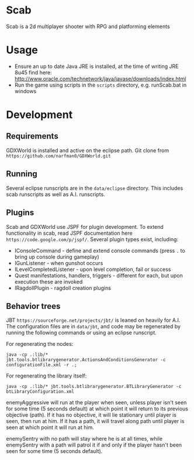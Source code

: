 Scab
====

Scab is a 2d multiplayer shooter with RPG and platforming elements

Usage
=====

* Ensure an up to date Java JRE is installed, at the time of writing JRE 8u45
find here: http://www.oracle.com/technetwork/java/javase/downloads/index.html
* Run the game using scripts in the ``scripts`` directory, e.g. runScab.bat in
windows

Development
===========

Requirements
------------
GDXWorld is installed and active on the eclipse path. Git clone from
``https://github.com/narfman0/GDXWorld.git``

Running
-------
Several eclipse runscripts are in the ``data/eclipse`` directory. This includes
scab runscripts as well as A.I. runscripts.

Plugins
-------
Scab and GDXWorld use JSPF for plugin development. To extend functionality
in scab, read JSPF documentation here ``https://code.google.com/p/jspf/``.
Several plugin types exist, including:

* IConsoleCommand - define and extend console commands (press ``.`` to bring up
console during gameplay)
* IGunListener - when gunshot occurs
* ILevelCompletedListener - upon level completion, fail or success
* Quest manifestations, handlers, triggers - different for each, but upon
execution these are invoked
* IRagdollPlugin - ragdoll creation plugins

Behavior trees
--------------

JBT ``https://sourceforge.net/projects/jbt/`` is leaned on heavily for A.I. The
configuration files are in ``data/jbt``, and code may be regenerated by running
the following commands or using an eclipse runscript.

For regenerating the nodes:

    java -cp .:lib/* jbt.tools.btlibrarygenerator.ActionsAndConditionsGenerator -c configurationFile.xml -r .;

For regenerating the library itself:

    java -cp .:lib/* jbt.tools.btlibrarygenerator.BTLibraryGenerator -c btLibraryConfiguration.xml

enemyAggressive will run at the player when seen, unless player isn't seen for 
some time (5 seconds default) at which point it will return to its previous 
objective (path). If it has no objective, it will lie stationary until player
is seen, then run at him. If it has a path, it will travel along path until
player is seen at which point it will run at him.

enemySentry with no path will stay where he is at all times, while enemySentry
with a path will patrol it if and only if the player hasn't been seen for some
time (5 seconds default).